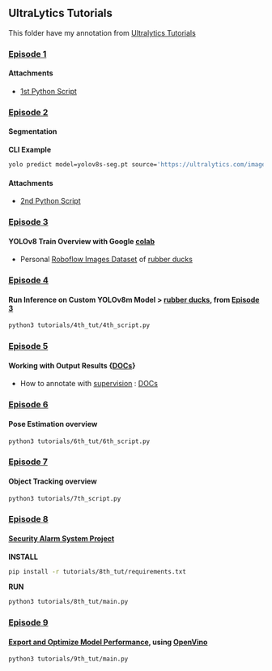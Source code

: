 ## UltraLytics Tutorials

This folder have my annotation from [Ultralytics Tutorials](https://www.youtube.com/playlist?list=PL1FZnkj4ad1PFJTjW4mWpHZhzgJinkNV0)

### [Episode 1](https://www.youtube.com/watch?v=5ku7npMrW40&list=PL1FZnkj4ad1PFJTjW4mWpHZhzgJinkNV0&index=8)

#### Attachments
 * [1st Python Script](https://github.com/franciscomvargas/ultralytics/blob/main/tutorials/1st_script.py)


### [Episode 2](https://www.youtube.com/watch?v=o4Zd-IeMlSY&list=PL1FZnkj4ad1PFJTjW4mWpHZhzgJinkNV0&index=9)

#### Segmentation

**CLI Example**
```bash
yolo predict model=yolov8s-seg.pt source='https://ultralytics.com/images/bus.jpg'
```

#### Attachments
 * [2nd Python Script](https://github.com/franciscomvargas/ultralytics/blob/main/tutorials/2nd_script.py)


### [Episode 3](https://www.youtube.com/watch?v=o4Zd-IeMlSY&list=PL1FZnkj4ad1PFJTjW4mWpHZhzgJinkNV0&index=10)

#### YOLOv8 Train Overview with Google [colab](https://colab.research.google.com/drive/1p2iPgdp16nCyluY6-m8IBhraTx3XmKSv?usp=sharing)
 
 * Personal [Roboflow Images Dataset](https://app.roboflow.com/francisco-vargas/rubber-ducks-images/) of [rubber ducks](https://en.wikipedia.org/wiki/Rubber_duck_debugging)


### [Episode 4](https://www.youtube.com/watch?v=o4Zd-IeMlSY&list=PL1FZnkj4ad1PFJTjW4mWpHZhzgJinkNV0&index=11)

#### Run Inference on Custom YOLOv8m Model > [rubber ducks](https://app.roboflow.com/francisco-vargas/rubber-ducks-images/), from [Episode 3](#episode-3)

```bash
python3 tutorials/4th_tut/4th_script.py
```


### [Episode 5](https://youtu.be/QtsI0TnwDZs?si=W0T6HkC4rbZv-pr0)

#### Working with Output Results {[DOCs](https://docs.ultralytics.com/modes/predict/#working-with-results)}

* How to annotate with [supervision](https://pypi.org/project/supervision/) : [DOCs](https://supervision.roboflow.com/latest/how_to/detect_and_annotate/)


### [Episode 6](https://youtu.be/Y28xXQmju64?si=-vdlxMmMvOCqr6R6)

#### Pose Estimation overview

```bash
python3 tutorials/6th_tut/6th_script.py
```


### [Episode 7](https://youtu.be/hHyHmOtmEgs?si=-aoPplKAKSVz38kW)

#### Object Tracking overview

```bash
python3 tutorials/7th_script.py
```


### [Episode 8](https://youtu.be/_1CmwUzoxY4?si=OfeYPAsdj2cZMDiw)

#### [Security Alarm System Project](https://docs.ultralytics.com/guides/security-alarm-system/)

**INSTALL**
```bash
pip install -r tutorials/8th_tut/requirements.txt
```

**RUN**
```bash
python3 tutorials/8th_tut/main.py
```


### [Episode 9](https://www.youtube.com/watch?v=kONm9nE5_Fk)

#### [Export and Optimize Model Performance](https://docs.ultralytics.com/modes/export/), using [OpenVino](https://docs.ultralytics.com/integrations/openvino/)

```bash
python3 tutorials/9th_tut/main.py
```
